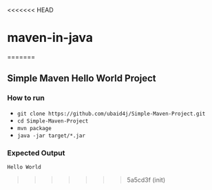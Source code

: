 <<<<<<< HEAD
# maven-in-java
=======
## Simple Maven Hello World Project
### How to run
- `git clone https://github.com/ubaid4j/Simple-Maven-Project.git`
- `cd Simple-Maven-Project`
- `mvn package`
- `java -jar target/*.jar`
### Expected Output
```text
Hello World
```
>>>>>>> 5a5cd3f (init)

